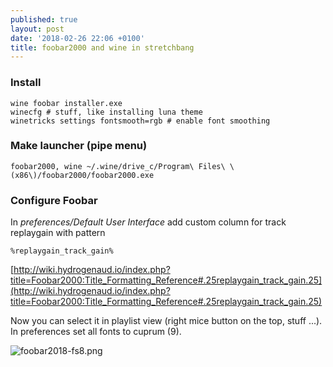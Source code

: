 ```yaml
---
published: true
layout: post
date: '2018-02-26 22:06 +0100'
title: foobar2000 and wine in stretchbang
---
```

### Install

	wine foobar installer.exe
    winecfg # stuff, like installing luna theme
    winetricks settings fontsmooth=rgb # enable font smoothing

### Make launcher (pipe menu)

	foobar2000, wine ~/.wine/drive_c/Program\ Files\ \(x86\)/foobar2000/foobar2000.exe
    
### Configure Foobar

In _preferences/Default User Interface_ add custom column for track replaygain with pattern

	%replaygain_track_gain%
    
[http://wiki.hydrogenaud.io/index.php?title=Foobar2000:Title_Formatting_Reference#.25replaygain_track_gain.25](http://wiki.hydrogenaud.io/index.php?title=Foobar2000:Title_Formatting_Reference#.25replaygain_track_gain.25)
    
Now you can select it in playlist view (right mice button on the top, stuff ...). In preferences set all fonts to cuprum (9).

![foobar2018-fs8.png]({{site.baseurl}}/media/foobar2018-fs8.png)


	


